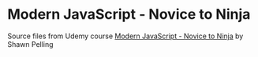 # Modern JavaScript - Novice to Ninja

Source files from Udemy course [Modern JavaScript - Novice to Ninja](https://www.udemy.com/course/modern-javascript-from-novice-to-ninja/learn/) by Shawn Pelling

